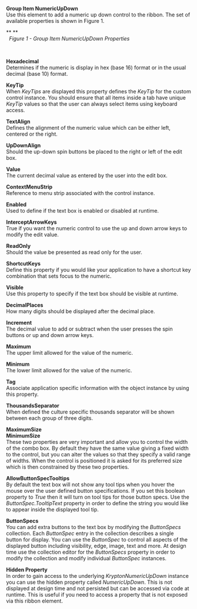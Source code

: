 **Group Item NumericUpDown**  
Use this element to add a numeric up down control to the ribbon. The set of
available properties is shown in Figure 1.

** **  
  *Figure 1 - Group Item NumericUpDown Properties*

 

**Hexadecimal**  
Determines if the numeric is display in hex (base 16) format or in the usual
decimal (base 10) format.  
  
**KeyTip**  
When *KeyTips* are displayed this property defines the *KeyTip* for the custom
control instance. You should ensure that all items inside a tab have unique
*KeyTip* values so that the user can always select items using keyboard access.

**TextAlign**  
Defines the alignment of the numeric value which can be either left, centered or
the right.

**UpDownAlign**  
Should the up-down spin buttons be placed to the right or left of the edit box.

**Value**  
The current decimal value as entered by the user into the edit box.

**ContextMenuStrip**  
Reference to menu strip associated with the control instance.

**Enabled**  
Used to define if the text box is enabled or disabled at runtime.

**InterceptArrowKeys**  
True if you want the numeric control to use the up and down arrow keys to modify
the edit value.

**ReadOnly**  
Should the value be presented as read only for the user.

**ShortcutKeys**  
Define this property if you would like your application to have a shortcut key
combination that sets focus to the numeric.

**Visible**  
Use this property to specify if the text box should be visible at runtime. 

**DecimalPlaces**  
How many digits should be displayed after the decimal place.

**Increment**  
The decimal value to add or subtract when the user presses the spin buttons or
up and down arrow keys.

**Maximum**  
The upper limit allowed for the value of the numeric.

**Minimum**  
The lower limit allowed for the value of the numeric.

**Tag**  
Associate application specific information with the object instance by using
this property.  
  
**ThousandsSeparator**  
When defined the culture specific thousands separator will be shown between each
group of three digits.  
  
**MaximumSize**  
**MinimumSize**  
These two properties are very important and allow you to control the width of
the combo box. By default they have the same value giving a fixed width to the
control, but you can alter the values so that they specify a valid range of
widths. When the control is positioned it is asked for its preferred size which
is then constrained by these two properties.  
  
**AllowButtonSpecTooltips**  
By default the text box will not show any tool tips when you hover the mouse
over the user defined button specifications. If you set this boolean property to
*True* then it will turn on tool tips for those button specs. Use the
*ButtonSpec.TooltipText* property in order to define the string you would like
to appear inside the displayed tool tip.  
  
**ButtonSpecs**  
You can add extra buttons to the text box by modifying the *ButtonSpecs*
collection. Each *ButtonSpec* entry in the collection describes a single
button for display. You can use the *ButtonSpec* to control all aspects of the
displayed button including visibility, edge, image, text and more. At design
time use the collection editor for the *ButtonSpecs* property in order to modify
the collection and modify individual *ButtonSpec* instances.    
  
**Hidden Property**  
In order to gain access to the underlying *KryptonNumericUpDown* instance you
can use the hidden property called *NumericUpDown*. This is not displayed at
design time and not persisted but can be accessed via code at runtime. This is
useful if you need to access a property that is not exposed via this ribbon
element.
